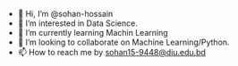 - 👋 Hi, I’m @sohan-hossain
- 👀 I’m interested in Data Science.
- 🌱 I’m currently learning Machin Learning
- 💞️ I’m looking to collaborate on Machine Learning/Python.
- 📫 How to reach me by sohan15-9448@diu.edu.bd

<!---
sohan-hossain/sohan-hossain is a ✨ special ✨ repository because its `README.md` (this file) appears on your GitHub profile.
You can click the Preview link to take a look at your changes.
--->
